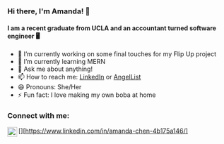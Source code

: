 ### Hi there, I'm Amanda! 👋
#### I am a recent graduate from UCLA and an accountant turned software engineer 🖥️

- 🔭 I’m currently working on some final touches for my Flip Up project
- 🌱 I’m currently learning MERN
- 💬 Ask me about anything!
- 📫 How to reach me: [LinkedIn](https://www.linkedin.com/in/amanda-chen-4b175a146/) or [AngelList](https://angel.co/u/amanda-chen-13)
- 😄 Pronouns: She/Her
- ⚡ Fun fact: I love making my own boba at home


### Connect with me:
[<img align="left" alt="LinkedIn" width="22px" src="https://cdn.jsdelivr.net/npm/simple-icons@v3/icons/linkedin.svg"/>][https://www.linkedin.com/in/amanda-chen-4b175a146/]
